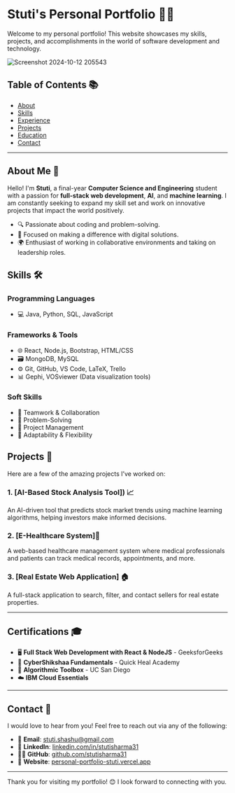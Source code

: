 # Stuti's Personal Portfolio 👩‍💻

Welcome to my personal portfolio! This website showcases my skills, projects, and accomplishments in the world of software development and technology. 

![Screenshot 2024-10-12 205543](https://github.com/user-attachments/assets/d37ba77c-9ea2-40a6-a847-cf329836af56)
 <!-- Replace this URL with your actual image link -->

## Table of Contents 📚
- [About](#about-me)
- [Skills](#skills)
- [Experience](#experience)
- [Projects](#projects)
- [Education](#education)
- [Contact](#contact)

---

## About Me 🌟

Hello! I'm **Stuti**, a final-year **Computer Science and Engineering** student with a passion for **full-stack web development**, **AI**, and **machine learning**. I am constantly seeking to expand my skill set and work on innovative projects that impact the world positively.

- 🔍 Passionate about coding and problem-solving.
- 🎯 Focused on making a difference with digital solutions.
- 🌍 Enthusiast of working in collaborative environments and taking on leadership roles.

## Skills 🛠️

### Programming Languages
- 💻 Java, Python, SQL, JavaScript

### Frameworks & Tools
- 🌐 React, Node.js, Bootstrap, HTML/CSS
- 🗃️ MongoDB, MySQL
- ⚙️ Git, GitHub, VS Code, LaTeX, Trello
- 📊 Gephi, VOSviewer (Data visualization tools)

### Soft Skills
- 🤝 Teamwork & Collaboration
- 🧩 Problem-Solving
- 📅 Project Management
- 🔄 Adaptability & Flexibility

## Projects 🚀

Here are a few of the amazing projects I’ve worked on:

### 1. [AI-Based Stock Analysis Tool]) 📈
An AI-driven tool that predicts stock market trends using machine learning algorithms, helping investors make informed decisions.

### 2. [E-Healthcare System]🏥
A web-based healthcare management system where medical professionals and patients can track medical records, appointments, and more.

### 3. [Real Estate Web Application] 🏠
A full-stack application to search, filter, and contact sellers for real estate properties.

---

## Certifications 🎓
- 🖥️ **Full Stack Web Development with React & NodeJS** - GeeksforGeeks
- 🔐 **CyberShikshaa Fundamentals** - Quick Heal Academy
- 🧠 **Algorithmic Toolbox** - UC San Diego
- ☁️ **IBM Cloud Essentials**

---

## Contact 💬

I would love to hear from you! Feel free to reach out via any of the following:

- 📧 **Email**: stuti.shashu@gmail.com
- 🔗 **LinkedIn**: [linkedin.com/in/stutisharma31](https://linkedin.com/in/stutisharma31)
- 🐱‍💻 **GitHub**: [github.com/stutisharma31](https://github.com/stutisharma31)
- 📝 **Website**: [personal-portfolio-stuti.vercel.app](https://personal-portfolio-stuti.vercel.app/)

---

Thank you for visiting my portfolio! 😊 I look forward to connecting with you.
